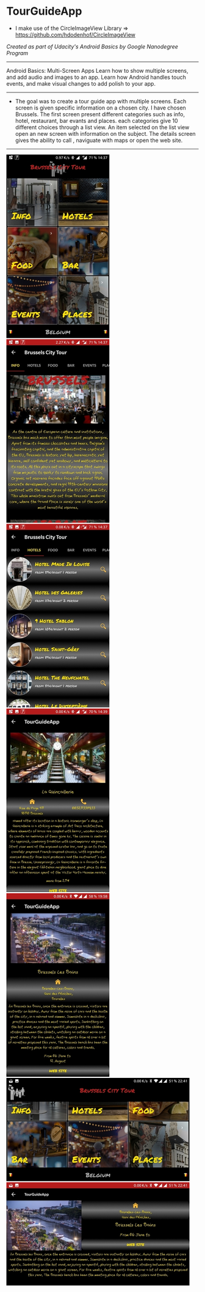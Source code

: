 # TourGuideApp

- I make use of the CircleImageView Library => https://github.com/hdodenhof/CircleImageView

*Created as part of Udacity's Android Basics by Google Nanodegree Program*
____________

Android Basics: Multi-Screen Apps
Learn how to show multiple screens, and add audio and images to an app. Learn how Android handles touch events, and make visual changes to add polish to your app.
____________

- The goal was to create a tour guide app with multiple screens. Each screen is given specific information on a chosen city.
I have chosen Brussels. The first screen present different categories such as info, hotel, restaurant, bar evants and places.
each categories give 10 different choices through a list view. An item selected on the list view open an new screen with information on the subject.
The details screen gives the ability to call , naviguate with maps or open the web site. 

___________

![Alt Text](https://github.com/fragargon/TourGuideApp/raw/master/tourguide1.jpeg)![Alt Text](https://github.com/fragargon/TourGuideApp/raw/master/tourguide2.jpeg)
![Alt Text](https://github.com/fragargon/TourGuideApp/raw/master/tourguide3.jpeg)![Alt Text](https://github.com/fragargon/TourGuideApp/raw/master/tourguide4.jpeg)![Alt Text](https://github.com/fragargon/TourGuideApp/raw/master/tourguide5.jpeg)![Alt Text](https://github.com/fragargon/TourGuideApp/raw/master/tourguide6.jpeg)![Alt Text](https://github.com/fragargon/TourGuideApp/raw/master/tourguide7.jpeg)


